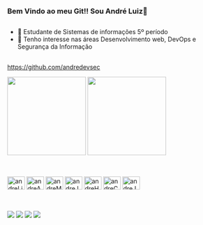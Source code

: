 ### Bem Vindo ao meu Git!! Sou André Luiz👋

##


- 🔭  Estudante de Sistemas de informações 5º período
- 🌱  Tenho interesse nas áreas Desenvolvimento web, DevOps e Segurança da Informação
<div aling="center">

##


<https://github.com/andredevsec> 
                                
<img height="180em" src="https://github-readme-stats.vercel.app/api?username=andredevsec&show_icons=true&theme=prussian&include_all_commits=true&count_private=true"/>

<img height="180em" src="https://github-readme-stats.vercel.app/api/top-langs/?username=andredevsec&layout=compact&langs_count=7&theme=prussian"/>
</div>

##

<div style="display: inline_block"><br>

  <img aling="center" alt="andreLinux" height="30" width="40" src="https://cdn.jsdelivr.net/gh/devicons/devicon/icons/linux/linux-original.svg">

  <img aling="center" alt="andreAndroid" height="30" width="40" src="https://cdn.jsdelivr.net/gh/devicons/devicon/icons/androidstudio/androidstudio-original.svg">

  <img aling="center" alt="andreMySQL" height="30" width="40" src="https://cdn.jsdelivr.net/gh/devicons/devicon/icons/mysql/mysql-original-wordmark.svg">

  <img aling="center" alt="andreJava" height="30" width="40" src="https://cdn.jsdelivr.net/gh/devicons/devicon/icons/java/java-original.svg">

  <img aling="center" alt="andreHTML" height="30" width="40" src="https://cdn.jsdelivr.net/gh/devicons/devicon/icons/html5/html5-original.svg">

  <img aling="center" alt="andreCSS" height="30" width="40" src="https://cdn.jsdelivr.net/gh/devicons/devicon/icons/css3/css3-original.svg">

  <img aling="center" alt="andreJavaScript" height="30" width="40" src="https://cdn.jsdelivr.net/gh/devicons/devicon/icons/javascript/javascript-original.svg">
  
</div>

##

<div style="display: inline_block"> <br> 
  <a href="https://www.youtube.com/@andredevsec" target="_blank"><img src="https://img.shields.io/badge/YouTube-FF0000?style=for-the-badge&logo=youtube&logoColor=white" target="_blank"><a>
  <a href="https://www.instagram.com/andreluizzzlima/" target="_blank"><img src="https://img.shields.io/badge/-Instagram-%23E4405F?style=for-the-badge&logo=instagram&logoColor=white" target="_blank"></a>  
  <a href = "mailto:andredevsec@gmail.com"><img src="https://img.shields.io/badge/Gmail-D14836?style=for-the-badge&logo=gmail&logoColor=white" target="_blank"></a>  
  <a href="https://www.linkedin.com/in/andredevsec/" target="_blank"><img src="https://img.shields.io/badge/-LinkedIn-%230077B5?style=for-the-badge&logo=linkedin&logoColor=white" target="_blank"></a>   
</div>



